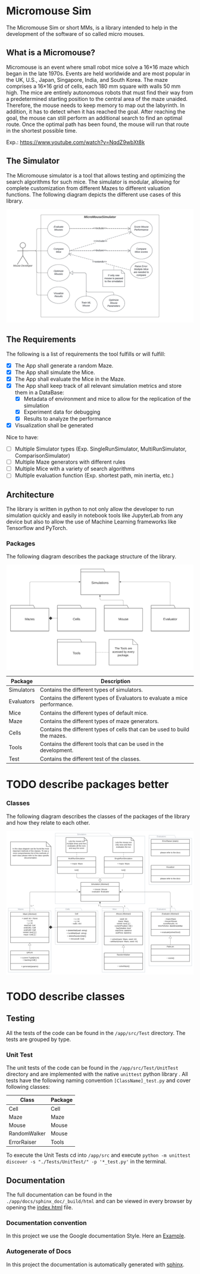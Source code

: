 # Micromouse Sim
The Micromouse Sim or short MMs, is a library intended to help in the development of the software of so called micro mouses.

## What is a Micromouse?
Micromouse is an event where small robot mice solve a 16×16 maze which began in the late 1970s. Events are held worldwide and are most popular in the UK, U.S., Japan, Singapore, India, and South Korea.
The maze comprises a 16×16 grid of cells, each 180 mm square with walls 50 mm high. The mice are entirely autonomous robots that must find their way from a predetermined starting position to the central area of the maze unaided. Therefore, the mouse needs to keep memory to map out the labyrinth. In addition, it has to detect when it has reached the goal. After reaching the goal, the mouse can still perform an additional search to find an optimal route. Once the optimal path has been found, the mouse will run that route in the shortest possible time. 

Exp.: https://www.youtube.com/watch?v=NqdZ9wbXt8k

## The Simulator
The Micromouse simulator is a tool that allows testing and optimizing the search algorithms for such mice. The simulator is modular, allowing for complete customization from different Mazes to different valuation functions. The following diagram depicts the different use cases of this library.

![Use case diagram](/app/docs/img/Diagrams/UseCase_MMs.png)

## The Requirements
The following is a list of requirements the tool fulfills or will fulfill:
* [x] The App shall generate a random Maze.
* [x] The App shall simulate the Mice.
* [x] The App shall evaluate the Mice in the Maze.
* [x] The App shall keep track of all relevant simulation metrics and store them in a DataBase:
  * [x] Metadata of environment and mice to allow for the replication of the simulation
  * [x] Experiment data for debugging
  * [x] Results to analyze the performance
* [x] Visualization shall be generated

Nice to have:
* [ ] Multiple Simulator types (Exp. SingleRunSimulator, MultiRunSimulator, ComparisonSimulator)
* [ ] Multiple Maze generators with different rules
* [ ] Multiple Mice with a variety of search algorithms
* [ ] Multiple evaluation function (Exp. shortest path, min inertia, etc.)

## Architecture
The library is written in python to not only allow the developer to run simulation quickly and easily in notebook tools like JupyterLab from any device but also to allow the use of Machine Learning frameworks like Tensorflow and PyTorch.

### Packages
The following diagram describes the package structure of the library.

![Package diagram](/app/docs/img/Diagrams/Package_MMs.png)

| Package | Description |
|---------|-------------|
| Simulators | Contains the different types of simulators. |
| Evaluators | Contains the different types of Evaluators to evaluate a mice performance. |
| Mice       | Contains the different types of default mice. |
| Maze       | Contains the different types of maze generators. |
| Cells      | Contains the different types of cells that can be used to build the mazes. |
| Tools      | Contains the different tools that can be used in the development. |
| Test       | Contains the different test of the classes. |

# TODO describe packages better

### Classes
The following diagram describes the classes of the packages of the library and how they relate to each other.

![Class diagram](app/docs/img/Diagrams/Class_MMs.png)

# TODO describe classes

## Testing
All the tests of the code can be found in the `/app/src/Test` directory. The tests are grouped by type.
### Unit Test
The unit tests of the code can be found in the `/app/src/Test/UnitTest` directory and are implemented with the native `unittest` python library . All tests have the following naming convention `[ClassName]_test.py` and cover following classes:

| Class | Package |
|-------|---------|
| Cell  | Cell |
| Maze | Maze |
| Mouse | Mouse |
| RandomWalker | Mouse |
| ErrorRaiser | Tools |

To execute the Unit Tests cd into `/app/src` and execute `python -m unittest discover -s "./Tests/UnitTest/" -p '*_test.py'` in the terminal.


## Documentation
The full documentation can be found in the `./app/docs/sphinx_doc/_build/html` and can be viewed in every browser by opening the [index.html](app/docs/sphinx_doc/_build/html/index.html) file.

### Documentation convention
In this project we use the Google documentation Style. Here an [Example](https://sphinxcontrib-napoleon.readthedocs.io/en/latest/example_google.html).

### Autogenerate of Docs
In this project the documentation is automatically generated with [sphinx](https://www.sphinx-doc.org/en/master/).

```

```